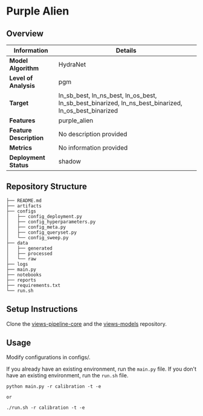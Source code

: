 # Purple Alien 
## Overview


| Information         | Details                        |
|---------------------|--------------------------------|
| **Model Algorithm** | HydraNet                  |
| **Level of Analysis** | pgm            |
| **Target**         | ln_sb_best, ln_ns_best, ln_os_best, ln_sb_best_binarized, ln_ns_best_binarized, ln_os_best_binarized |
| **Features**       |  purple_alien   |
| **Feature Description**       |  No description provided    |
| **Metrics**       |  No information provided    |
| **Deployment Status**       |  shadow    |

## Repository Structure

```
├── README.md
├── artifacts
├── configs
│   ├── config_deployment.py
│   ├── config_hyperparameters.py
│   ├── config_meta.py
│   ├── config_queryset.py
│   └── config_sweep.py
├── data
│   ├── generated
│   ├── processed
│   └── raw
├── logs
├── main.py
├── notebooks
├── reports
├── requirements.txt
└── run.sh
```

## Setup Instructions

Clone the [views-pipeline-core](https://github.com/views-platform/views-pipeline-core) and the [views-models](https://github.com/views-platform/views-models) repository.


## Usage
Modify configurations in configs/.

If you already have an existing environment, run the `main.py` file. If you don't have an existing environment, run the `run.sh` file. 

```
python main.py -r calibration -t -e

or

./run.sh -r calibration -t -e
```


